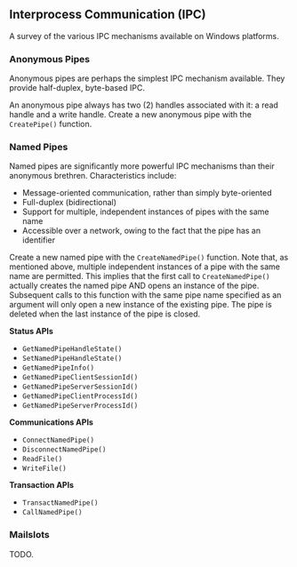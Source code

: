 ## Interprocess Communication (IPC)

A survey of the various IPC mechanisms available on Windows platforms.

### Anonymous Pipes

Anonymous pipes are perhaps the simplest IPC mechanism available. They provide half-duplex, byte-based IPC.

An anonymous pipe always has two (2) handles associated with it: a read handle and a write handle. Create a new anonymous pipe with the `CreatePipe()` function. 

### Named Pipes

Named pipes are significantly more powerful IPC mechanisms than their anonymous brethren. Characteristics include:

- Message-oriented communication, rather than simply byte-oriented
- Full-duplex (bidirectional)
- Support for multiple, independent instances of pipes with the same name
- Accessible over a network, owing to the fact that the pipe has an identifier

Create a new named pipe with the `CreateNamedPipe()` function. Note that, as mentioned above, multiple independent instances of a pipe with the same name are permitted. This implies that the first call to `CreateNamedPipe()` actually creates the named pipe AND opens an instance of the pipe. Subsequent calls to this function with the same pipe name specified as an argument will only open a new instance of the existing pipe. The pipe is deleted when the last instance of the pipe is closed.

**Status APIs**

- `GetNamedPipeHandleState()`
- `SetNamedPipeHandleState()`
- `GetNamedPipeInfo()`
- `GetNamedPipeClientSessionId()`
- `GetNamedPipeServerSessionId()`
- `GetNamedPipeClientProcessId()`
- `GetNamedPipeServerProcessId()`

**Communications APIs**

- `ConnectNamedPipe()`
- `DisconnectNamedPipe()`
- `ReadFile()`
- `WriteFile()`

**Transaction APIs**

- `TransactNamedPipe()`
- `CallNamedPipe()`

### Mailslots

TODO.